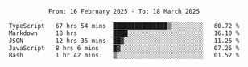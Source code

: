 <div align="center">
<p style="text-align: center;">
<!--START_SECTION:waka-->

```txt
From: 16 February 2025 - To: 18 March 2025

TypeScript   67 hrs 54 mins  ███████████████▒░░░░░░░░░   60.72 %
Markdown     18 hrs          ████░░░░░░░░░░░░░░░░░░░░░   16.10 %
JSON         12 hrs 35 mins  ██▓░░░░░░░░░░░░░░░░░░░░░░   11.26 %
JavaScript   8 hrs 6 mins    █▓░░░░░░░░░░░░░░░░░░░░░░░   07.25 %
Bash         1 hr 42 mins    ▒░░░░░░░░░░░░░░░░░░░░░░░░   01.52 %
```

<!--END_SECTION:waka-->
</p>
</div>
